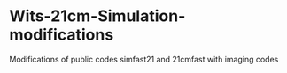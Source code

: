 # Wits-21cm-Simulation-modifications
Modifications of public codes simfast21 and 21cmfast with imaging codes
